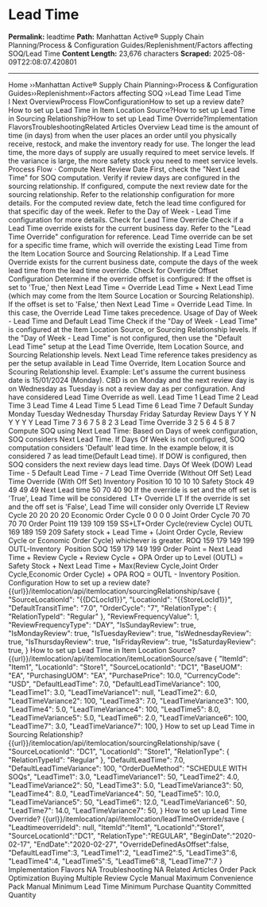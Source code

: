 # Lead Time

**Permalink:** leadtime
**Path:** Manhattan Active® Supply Chain Planning/Process &amp; Configuration Guides/Replenishment/Factors affecting SOQ/Lead Time
**Content Length:** 23,676 characters
**Scraped:** 2025-08-09T22:08:07.420801

---

Home ››Manhattan Active® Supply Chain Planning››Process & Configuration Guides››Replenishment››Factors affecting SOQ ››Lead Time Lead Time I Next OverviewProcess FlowConfigurationHow to set up a review date? How to set up Lead Time in Item Location Source?How to set up Lead Time in Sourcing Relationship?How to set up Lead Time Override?Implementation FlavorsTroubleshootingRelated Articles Overview Lead time is the amount of time (in days) from when the user places an order until you physically receive, restock, and make the inventory ready for use. The longer the lead time, the more days of supply are usually required to meet service levels. If the variance is large, the more safety stock you need to meet service levels. Process Flow · Compute Next Review Date First, check the "Next Lead Time" for SOQ computation. Verify if review days are configured in the sourcing relationship. If configured, compute the next review date for the sourcing relationship. Refer to the relationship configuration for more details. For the computed review date, fetch the lead time configured for that specific day of the week. Refer to the Day of Week - Lead Time configuration for more details. Check for Lead Time Override Check if a Lead Time override exists for the current business day. Refer to the "Lead Time Override" configuration for reference. Lead Time override can be set for a specific time frame, which will override the existing Lead Time from the Item Location Source and Sourcing Relationship. If a Lead Time Override exists for the current business date, compute the days of the week lead time from the lead time override. Check for Override Offset Configuration Determine if the override offset is configured: If the offset is set to 'True,' then Next Lead Time = Override Lead Time + Next Lead Time (which may come from the Item Source Location or Sourcing Relationship). If the offset is set to 'False,' then Next Lead Time = Override Lead Time. In this case, the Override Lead Time takes precedence. Usage of Day of Week - Lead Time and Default Lead Time Check if the "Day of Week - Lead Time" is configured at the Item Location Source, or Sourcing Relationship levels. If the "Day of Week - Lead Time" is not configured, then use the "Default Lead Time" setup at the Lead Time Override, Item Location Source, and Sourcing Relationship levels. Next Lead Time reference takes presidency as per the setup available in Lead Time Override, Item Location Source and Scouring Relationship level. Example: Let's assume the current business date is 15/01/2024 (Monday). CBD is on Monday and the next review day is on Wednesday as Tuesday is not a review day as per configuration. And have considered Lead Time Override as well. Lead Time 1 Lead Time 2 Lead Time 3 Lead Time 4 Lead Time 5 Lead Time 6 Lead Time 7 Default Sunday Monday Tuesday Wednesday Thursday Friday Saturday Review Days Y Y N Y Y Y Y Lead Time 7 3 6 7 5 8 2 3 Lead Time Override 3 2 5 6 4 5 8 7 Compute SOQ using Next Lead Time: Based on Days of week configuration, SOQ considers Next Lead Time. If Days Of Week is not configured, SOQ computation considers 'Default' lead time. In the example below, it is considered 7 as lead time(Default Lead time). If DOW is configured, then SOQ considers the next review days lead time. Days Of Week (DOW) Lead Time - 5 Default Lead Time - 7 Lead Time Override (Without Off Set) Lead Time Override (With Off Set) Inventory Position 10 10 10 10 Safety Stock 49 49 49 49 Next Lead time 50 70 40 90 If the override is set and the off set is 'True', Lead Time will be considered  LT+ Override LT If the override is set and the off set is 'False', Lead Time will consider only Override LT Review Cycle 20 20 20 20 Economic Order Cycle 0 0 0 0 Joint Order Cycle 70 70 70 70 Order Point 119 139 109 159 SS+LT+Order Cycle(review Cycle) OUTL 169 189 159 209 Safety stock + Lead Time + (Joint Order Cycle, Review Cycle or Economic Order Cycle) whichever is greater. ROQ 159 179 149 199 OUTL-Inventory  Position SOQ 159 179 149 199 Order Point = Next Lead Time + Review Cycle + Review Cycle + OPA Order up to Level (OUTL) = Safety Stock + Next Lead Time + Max(Review Cycle,Joint Order Cycle,Economic Order Cycle) + OPA ROQ = OUTL - Inventory Position. Configuration How to set up a review date? {{url}}/itemlocation/api/itemlocation/sourcingRelationship/save { "SourceLocationId": "{{DCLocId1}}", "LocationId": "{{StoreLocId1}}", "DefaultTransitTime": "7.0", "OrderCycle": "7", "RelationType": { "RelationTypeId": "Regular" }, "ReviewFrequencyValue": 1, "ReviewFrequencyType": "DAY", "IsSundayReview": true, "IsMondayReview": true, "IsTuesdayReview": true, "IsWednesdayReview": true, "IsThursdayReview": true, "IsFridayReview": true, "IsSaturdayReview": true, } How to set up Lead Time in Item Location Source? {{url}}/itemlocation/api/itemlocation/itemLocationSource/save { "ItemId": "Item1", "LocationId": "Store1", "SourceLocationId": "DC1", "BaseUOM": "EA", "PurchasingUOM": "EA", "PurchasePrice": 10.0, "CurrencyCode": "USD", "DefaultLeadTime": 7.0, "DefaultLeadTimeVariance": 100, "LeadTime1": 3.0, "LeadTimeVariance1": null, "LeadTime2": 6.0, "LeadTimeVariance2": 100, "LeadTime3": 7.0, "LeadTimeVariance3": 100, "LeadTime4": 5.0, "LeadTimeVariance4": 100, "LeadTime5": 8.0, "LeadTimeVariance5": 5.0, "LeadTime6": 2.0, "LeadTimeVariance6": 100, "LeadTime7": 3.0, "LeadTimeVariance7": 100, } How to set up Lead Time in Sourcing Relationship? {{url}}/itemlocation/api/itemlocation/sourcingRelationship/save { "SourceLocationId": "DC1", "LocationId": "Store1", "RelationType": { "RelationTypeId": "Regular" }, "DefaultLeadTime": 7.0, "DefaultLeadTimeVariance": 100, "OrderDueMethod": "SCHEDULE WITH SOQs", "LeadTime1": 3.0, "LeadTimeVariance1": 50, "LeadTime2": 4.0, "LeadTimeVariance2": 50, "LeadTime3": 5.0, "LeadTimeVariance3": 50, "LeadTime4": 8.0, "LeadTimeVariance4": 50, "LeadTime5": 10.0, "LeadTimeVariance5": 50, "LeadTime6": 12.0, "LeadTimeVariance6": 50, "LeadTime7": 14.0, "LeadTimeVariance7": 50, } How to set up Lead Time Override? {{url}}/itemlocation/api/itemlocation/leadTimeOverride/save { "LeadtimeoverrideId": null, "ItemId":"Item1", "LocationId":"Store1", "SourceLocationId":"DC1", "RelationType":"REGULAR", "BeginDate":"2020-02-17", "EndDate":"2020-02-27", "OverrideDefinedAsOffset":false, "DefaultLeadTime":3, "LeadTime1":2, "LeadTime2":5, "LeadTime3":6, "LeadTime4":4, "LeadTime5":5, "LeadTime6":8, "LeadTime7":7 } Implementation Flavors NA Troubleshooting NA Related Articles Order Pack Optimization Buying Multiple Review Cycle Manual Maximum Convenience Pack Manual Minimum Lead Time Minimum Purchase Quantity Committed Quantity